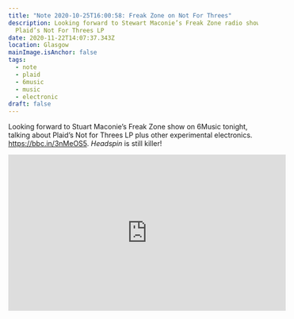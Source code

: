 ```yaml
---
title: "Note 2020-10-25T16:00:58: Freak Zone on Not For Threes"
description: Looking forward to Stewart Maconie’s Freak Zone radio show about
  Plaid’s Not For Threes LP
date: 2020-11-22T14:07:37.343Z
location: Glasgow
mainImage.isAnchor: false
tags:
  - note
  - plaid
  - 6music
  - music
  - electronic
draft: false
---
```

Looking forward to Stuart Maconie’s Freak Zone show on 6Music tonight, talking about Plaid’s Not for Threes LP plus other experimental electronics. <https://bbc.in/3nMeOS5>. *Headspin* is still killer!

<div class="aspect-ratio-wide"><iframe title="Plaid – Headspin" width="560" height="315" src="https://www.youtube-nocookie.com/embed/72ZAMCzjxrk" frameborder="0" allow="accelerometer; autoplay; clipboard-write; encrypted-media; gyroscope; picture-in-picture" allowfullscreen></iframe></div>